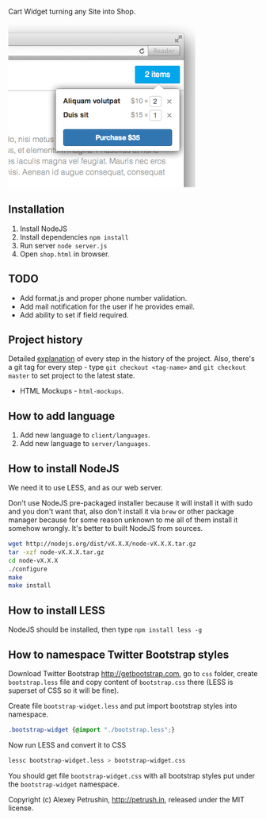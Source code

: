 Cart Widget turning any Site into Shop.

![Cart screenshot](readme/cart.png)

## Installation

1. Install NodeJS
2. Install dependencies `npm install`
3. Run server `node server.js`
4. Open `shop.html` in browser.

## TODO

- Add format.js and proper phone number validation.
- Add mail notification for the user if he provides email.
- Add ability to set if field required.

## Project history

Detailed [explanation](http://jslang.info/projects/salejs) of every step in the history
of the project. Also, there's a git tag for every step - type `git checkout <tag-name>`
and `git checkout master` to set project to the latest state.

- HTML Mockups - `html-mockups`.

## How to add language

1. Add new language to `client/languages`.
2. Add new language to `server/languages`.

## How to install NodeJS

We need it to use LESS, and as our web server.

Don't use NodeJS pre-packaged installer because it will install it with sudo and
you don't want that, also don't install it via `brew` or other package manager because
for some reason unknown to me all of them install it somehow wrongly.
It's better to built NodeJS from sources.

``` Bash
wget http://nodejs.org/dist/vX.X.X/node-vX.X.X.tar.gz
tar -xzf node-vX.X.X.tar.gz
cd node-vX.X.X
./configure
make
make install
```

## How to install LESS

NodeJS should be installed, then type `npm install less -g`

## How to namespace Twitter Bootstrap styles

Download Twitter Bootstrap http://getbootstrap.com, go to `css` folder, create
`bootstrap.less` file and copy content of `bootstrap.css` there (LESS is superset of CSS so it will be fine).

Create file `bootstrap-widget.less` and put import bootstrap styles into namespace.

``` CSS
.bootstrap-widget {@import "./bootstrap.less";}
```

Now run LESS and convert it to CSS

``` Bash
lessc bootstrap-widget.less > bootstrap-widget.css
```

You should get file `bootstrap-widget.css` with all bootstrap styles put under
the `bootstrap-widget` namespace.

Copyright (c) Alexey Petrushin, http://petrush.in, released under the MIT license.